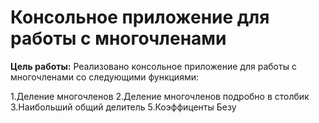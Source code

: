 # Консольное приложение для работы с многочленами

__Цель работы:__  Реализовано консольное приложение для работы с многочленами со следующими функциями:

1.Деление многочленов
2.Деление многочленов подробно в столбик 
3.Наибольший общий делитель
5.Коэффиценты Безу

